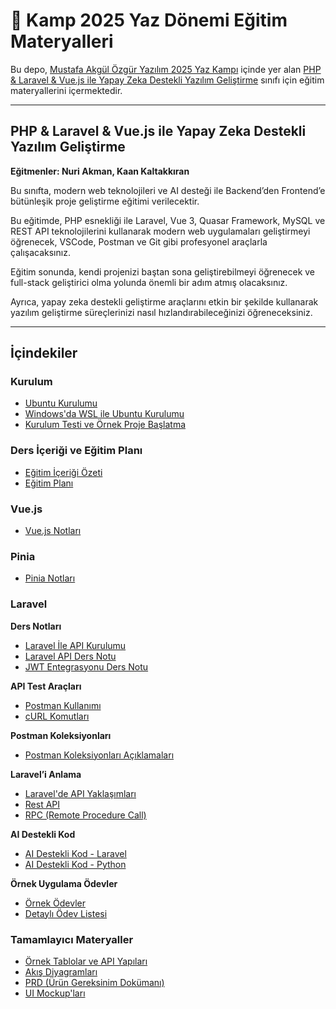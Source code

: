 # 🚀 Kamp 2025 Yaz Dönemi Eğitim Materyalleri

Bu depo, [Mustafa Akgül Özgür Yazılım 2025 Yaz Kampı](https://kamp.linux.org.tr/2025-yaz/) içinde yer alan [PHP & Laravel & Vue.js ile Yapay Zeka Destekli Yazılım Geliştirme](https://kamp.linux.org.tr/2025-yaz/kurslar/php-laravel-vue-js-ile-yapay-zeka-destekli-yazilim-gelistirme/) sınıfı için eğitim materyallerini içermektedir.

---

## PHP & Laravel & Vue.js ile Yapay Zeka Destekli Yazılım Geliştirme

**Eğitmenler: Nuri Akman, Kaan Kaltakkıran**

Bu sınıfta, modern web teknolojileri ve AI desteği ile Backend’den Frontend’e bütünleşik proje geliştirme eğitimi verilecektir.

Bu eğitimde, PHP esnekliği ile Laravel, Vue 3, Quasar Framework, MySQL ve REST API teknolojilerini kullanarak modern web uygulamaları geliştirmeyi öğrenecek, VSCode, Postman ve Git gibi profesyonel araçlarla çalışacaksınız.

Eğitim sonunda, kendi projenizi baştan sona geliştirebilmeyi öğrenecek ve full-stack geliştirici olma yolunda önemli bir adım atmış olacaksınız.

Ayrıca, yapay zeka destekli geliştirme araçlarını etkin bir şekilde kullanarak yazılım geliştirme süreçlerinizi nasıl hızlandırabileceğinizi öğreneceksiniz.

---

## İçindekiler

### Kurulum

- [Ubuntu Kurulumu](./kurulum.md)
- [Windows'da WSL ile Ubuntu Kurulumu](./kurulum-windows-wsl.md)
- [Kurulum Testi ve Örnek Proje Başlatma](./kurulum-test.md)

### Ders İçeriği ve Eğitim Planı

- [Eğitim İçeriği Özeti](./ders-icerigi.md)
- [Eğitim Planı](./plan/README.md)

### Vue.js

- [Vue.js Notları](./vuejs/README.md)

### Pinia

- [Pinia Notları](./pinia/README.md)

### Laravel

**Ders Notları**

- [Laravel İle API Kurulumu](./laravel-API-notlar/KURULUM.md)
- [Laravel API Ders Notu](./laravel-API-notlar/DERS-NOTU.md)
- [JWT Entegrasyonu Ders Notu](./laravel-API-notlar/DERS-NOTU-JWT.md)

**API Test Araçları**

- [Postman Kullanımı](./laravel-API-notlar/POSTMAN.md)
- [cURL Komutları](./laravel-API-notlar/CURL.md)

**Postman Koleksiyonları**

- [Postman Koleksiyonları Açıklamaları](./laravel-API-notlar/collection-aciklamalar.md)

**Laravel’i Anlama**

- [Laravel'de API Yaklaşımları](./Fikirler/laravel-api-yaklasimlari.md)
- [Rest API](./Fikirler/neden-rest-api.md)
- [RPC (Remote Procedure Call)](./Fikirler/rpc-notu.md)

**AI Destekli Kod**

- [AI Destekli Kod - Laravel](./ai-destekli-kod-ornegi/laravel/ai-basit-api.md)
- [AI Destekli Kod - Python](./ai-destekli-kod-ornegi/py/ai-kullanim-ornegi.md)

**Örnek Uygulama Ödevler**

- [Örnek Ödevler](./ORNEK-PROJELER/README.md)
- [Detaylı Ödev Listesi](./ORNEK-PROJELER/PROJE-OZETI.md)

### Tamamlayıcı Materyaller

- [Örnek Tablolar ve API Yapıları](./ornek-tablolar-api.md)
- [Akış Diyagramları](./ornek-akis-diagramlari.md)
- [PRD (Ürün Gereksinim Dokümanı)](./ornek-prd.md)
- [UI Mockup'ları](./ornek-ui-mockup.md)
